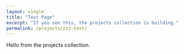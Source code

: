 ```yaml
---
layout: single
title: "Test Page"
excerpt: "If you see this, the projects collection is building."
permalink: /projects/zzz-test/
---
```

Hello from the projects collection.
